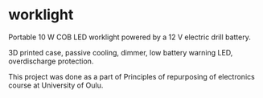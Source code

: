 # worklight

Portable 10 W COB LED worklight powered by a 12 V electric drill battery. 

3D printed case, passive cooling, dimmer, low battery warning LED, overdischarge protection. 

This project was done as a part of Principles of repurposing of electronics course at University of Oulu.

